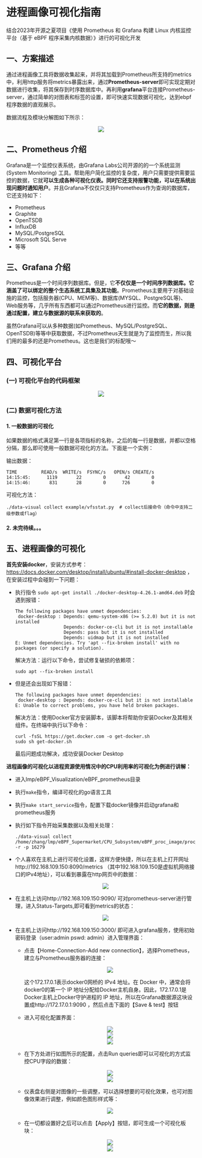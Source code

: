 # 进程画像可视化指南

结合2023年开源之夏项目《使用 Prometheus 和 Grafana 构建 Linux 内核监控平台（基于 eBPF 程序采集内核数据）》进行的可视化开发

## 一、方案描述

通过进程画像工具将数据收集起来，并将其加载到Prometheus所支持的metrics中，利用http服务将metrics暴露出来，通过**Prometheus-server**即可实现定期对数据进行收集，将其保存到时序数据库中。再利用**grafana**平台连接Prometheus-server，通过简单的对图表和标签的设置，即可快速实现数据可视化，达到ebpf程序数据的直观展示。

数据流程及模块分解图如下所示：

<div align='center'><img src="./images/data_module.png"></div>

## 二、Prometheus 介绍

Grafana是一个监控仪表系统，由Grafana Labs公司开源的的一个系统监测 (System Monitoring) 工具。帮助用户简化监控的复杂度，用户只需要提供需要监控的数据，它就**可以生成各种可视化仪表。同时它还支持报警功能，可以在系统出现问题时通知用户**。并且Grafana不仅仅只支持Prometheus作为查询的数据库，它还支持如下：

- Prometheus 
- Graphite
- OpenTSDB
- InfluxDB
- MySQL/PostgreSQL
- Microsoft SQL Serve
- 等等

## 三、Grafana 介绍

Prometheus是一个时间序列数据库。但是，它**不仅仅是一个时间序列数据库。它涵盖了可以绑定的整个生态系统工具集及其功能**。Prometheus主要用于对基础设施的监控，包括服务器(CPU、MEM等)、数据库(MYSQL、PostgreSQL等)、Web服务等，几乎所有东西都可以通过Prometheus进行监控。而**它的数据，则是通过配置，建立与数据源的联系来获取的**。

虽然Grafana可以从多种数据(如Prometheus、MySQL/PostgreSQL、OpenTSDB)等等中获取数据，不过Prometheus天生就是为了监控而生，所以我们用的最多的还是Prometheus。这也是我们的标配哦～

## 四、可视化平台

### (一) 可视化平台的代码框架

<div align='center'><img src="./images/code_framework.png"></div>

### (二) 数据可视化方法

#### 1. 一般数据的可视化

如果数据的格式满足第一行是各项指标的名称，之后的每一行是数据，并都以空格分隔，那么即可使用一般数据可视化的方法。下面是一个实例：

输出数据：

```
TIME         READ/s  WRITE/s  FSYNC/s   OPEN/s CREATE/s
14:15:45:      1119       22        0       42        0
14:15:46:       831       28        0      726        0
```

可视化方法：

```
./data-visual collect example/vfsstat.py  # collect后接命令（命令中支持二级参数或flag）
```

#### 2. 未完待续。。。

## 五、进程画像的可视化

**首先安装docker**，安装方式参考：https://docs.docker.com/desktop/install/ubuntu/#install-docker-desktop ，在安装过程中会碰到一下问题：

- 执行指令 `sudo apt-get install ./docker-desktop-4.26.1-amd64.deb` 时会遇到报错：

  ```
  The following packages have unmet dependencies:
   docker-desktop : Depends: qemu-system-x86 (>= 5.2.0) but it is not installed
                    Depends: docker-ce-cli but it is not installable
                    Depends: pass but it is not installed
                    Depends: uidmap but it is not installed
  E: Unmet dependencies. Try 'apt --fix-broken install' with no packages (or specify a solution).
  ```

  解决方法：运行以下命令，尝试修复破损的依赖项：

  ```
  sudo apt --fix-broken install
  ```

- 但是还会出现如下报错：

  ```
  The following packages have unmet dependencies:
   docker-desktop : Depends: docker-ce-cli but it is not installable
  E: Unable to correct problems, you have held broken packages.
  ```

  解决方法：使用Docker官方安装脚本，该脚本将帮助你安装Docker及其相关组件。在终端中执行以下命令：

  ```
  curl -fsSL https://get.docker.com -o get-docker.sh
  sudo sh get-docker.sh
  ```

  最后问题成功解决，成功安装Docker Desktop

**进程画像的可视化以进程资源使用情况中的CPU利用率的可视化为例进行讲解：**

- 进入lmp/eBPF_Visualization/eBPF_prometheus目录

- 执行`make`指令，编译可视化的go语言工具

- 执行`make start_service`指令，配置下载docker镜像并启动grafana和prometheus服务

- 执行如下指令开始采集数据以及相关处理：

  ```
  ./data-visual collect /home/zhang/lmp/eBPF_Supermarket/CPU_Subsystem/eBPF_proc_image/proc_image -r -p 16279
  ```

- 个人喜欢在主机上进行可视化设置，这样方便快捷，所以在主机上打开网址http://192.168.109.150:8090/metrics （其中192.168.109.150是虚拟机网络接口的IPv4地址），可以看到暴露在http网页中的数据：

  <div align='center'><img src="./images/metrics.png"></div>

- 在主机上访问http://192.168.109.150:9090/ 可对prometheus-server进行管理，进入Status-Targets,即可看到metrics的状态：

  <div align='center'><img src="./images/targets.png"></div>

- 在主机上访问http://192.168.109.150:3000/ 即可进入grafana服务，使用初始密码登录（user:admin pswd: admin）进入管理界面：

  - 点击【Home-Connection-Add new connection】，选择Prometheus，建立与Prometheus服务器的连接：

    <div align='center'><img src="./images/http.png"></div>

    这个172.17.0.1表示docker0网桥的 IPv4 地址。在 Docker 中，通常会将docker0的第一个 IP 地址分配给Docker主机自身。因此，172.17.0.1是 Docker主机上Docker守护进程的 IP 地址，所以在Grafana数据源这块设置成http://172.17.0.1:9090 ，然后点击下面的【Save & test】按钮

  - 进入可视化配置界面：

    <div align='center'><img src="./images/add.png"></div>

    <div align='center'><img src="./images/add_vis.png"></div>

    <div align='center'><img src="./images/prometheus.png"></div>

  - 在下方处进行如图所示的配置，点击Run queries即可以可视化的方式监控CPU字段的数据：

    <div align='center'><img src="./images/cpu.png"></div>

    <div align='center'><img src="./images/display.png"></div>

  - 仪表盘右侧是对图像的一些调整，可以选择想要的可视化效果，也可对图像效果进行调整，例如颜色图形样式等：

    <div align='center'><img src="./images/right.png"></div>

  - 在一切都设置好之后可以点击【Apply】按钮，即可生成一个可视化板块：

    <div align='center'><img src="./images/apply.png"></div>

    <div align='center'><img src="./images/board.png"></div>